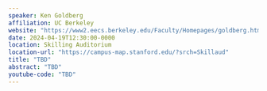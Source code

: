 ```yaml
---
speaker: Ken Goldberg
affiliation: UC Berkeley
website: "https://www2.eecs.berkeley.edu/Faculty/Homepages/goldberg.html"
date: 2024-04-19T12:30:00-0000
location: Skilling Auditorium
location-url: "https://campus-map.stanford.edu/?srch=Skillaud"
title: "TBD"
abstract: "TBD"
youtube-code: "TBD"
---
```

